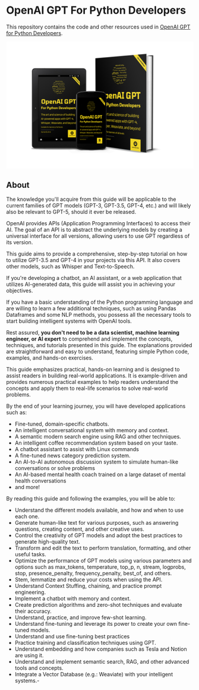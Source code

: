 # OpenAI GPT For Python Developers

This repository contains the code and other resources used in [OpenAI GPT for Python Developers](https://amzn.to/3U99smX).

[![](assets/3d.png)](https://amzn.to/3U99smX)

## About

The knowledge you'll acquire from this guide will be applicable to the current families of GPT models (GPT-3, GPT-3.5, GPT-4, etc.) and will likely also be relevant to GPT-5, should it ever be released.

OpenAI provides APIs (Application Programming Interfaces) to access their AI. The goal of an API is to abstract the underlying models by creating a universal interface for all versions, allowing users to use GPT regardless of its version.

This guide aims to provide a comprehensive, step-by-step tutorial on how to utilize GPT-3.5 and GPT-4 in your projects via this API. It also covers other models, such as Whisper and Text-to-Speech.

If you're developing a chatbot, an AI assistant, or a web application that utilizes AI-generated data, this guide will assist you in achieving your objectives.

If you have a basic understanding of the Python programming language and are willing to learn a few additional techniques, such as using Pandas Dataframes and some NLP methods, you possess all the necessary tools to start building intelligent systems with OpenAI tools.

Rest assured, **you don't need to be a data scientist, machine learning engineer, or AI expert** to comprehend and implement the concepts, techniques, and tutorials presented in this guide. The explanations provided are straightforward and easy to understand, featuring simple Python code, examples, and hands-on exercises.

This guide emphasizes practical, hands-on learning and is designed to assist readers in building real-world applications. It is example-driven and provides numerous practical examples to help readers understand the concepts and apply them to real-life scenarios to solve real-world problems.

By the end of your learning journey, you will have developed applications such as:

- Fine-tuned, domain-specific chatbots.
- An intelligent conversational system with memory and context.
- A semantic modern search engine using RAG and other techniques.
- An intelligent coffee recommendation system based on your taste.
- A chatbot assistant to assist with Linux commands
- A fine-tuned news category prediction system.
- An AI-to-AI autonomous discussion system to simulate human-like conversations or solve problems
- An AI-based mental health coach trained on a large dataset of mental health conversations
- and more!

By reading this guide and following the examples, you will be able to:

- Understand the different models available, and how and when to use each one.
- Generate human-like text for various purposes, such as answering questions, creating content, and other creative uses.
- Control the creativity of GPT models and adopt the best practices to generate high-quality text.
- Transform and edit the text to perform translation, formatting, and other useful tasks.
- Optimize the performance of GPT models using various parameters and options such as max_tokens, temperature, top_p, n, stream, logprobs, stop, presence_penalty, frequency_penalty, best_of, and others.
- Stem, lemmatize and reduce your costs when using the API.
- Understand Context Stuffing, chaining, and practice prompt engineering.
- Implement a chatbot with memory and context.
- Create prediction algorithms and zero-shot techniques and evaluate their accuracy.
- Understand, practice, and improve few-shot learning.
- Understand fine-tuning and leverage its power to create your own fine-tuned models.
- Understand and use fine-tuning best practices
- Practice training and classification techniques using GPT.
- Understand embedding and how companies such as Tesla and Notion are using it.
- Understand and implement semantic search, RAG, and other advanced tools and concepts.
- Integrate a Vector Database (e.g.: Weaviate) with your intelligent systems.- 